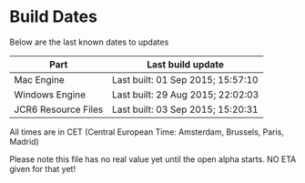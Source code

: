 # Build Dates

Below are the last known dates to updates

Part | Last build update
-----|-----
Mac Engine | Last built: 01 Sep 2015; 15:57:10
Windows Engine | Last built: 29 Aug 2015; 22:02:03
JCR6 Resource Files | Last built: 03 Sep 2015; 15:20:31
All times are in CET (Central European Time: Amsterdam, Brussels, Paris, Madrid)


Please note this file has no real value yet until the open alpha starts. NO ETA given for that yet!

